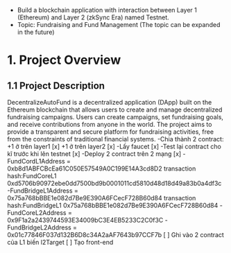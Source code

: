- Build a blockchain application with interaction between Layer 1 (Ethereum) and Layer 2 (zkSync Era) named Testnet.
- Topic: Fundraising and Fund Management (The topic can be expanded in the future)

# 1. Project Overview

## 1.1 Project Description

DecentralizeAutoFund is a decentralized application (DApp) built on the Ethereum blockchain that allows users to create and manage decentralized fundraising campaigns. Users can create campaigns, set fundraising goals, and receive contributions from anyone in the world. The project aims to provide a transparent and secure platform for fundraising activities, free from the constraints of traditional financial systems.
-Chia thành 2 contract:
+1 ở trên layer1 [x]
+1 ở trên layer2 [x]
-Lấy faucet [x]
-Test lại contract cho kĩ trước khi lên testnet [x]
-Deploy 2 contract trên 2 mạng [x]
-FundCordL1Address = 0xb8d1ABFCBcEa61C050E57549A0C199E14A3cd8D2
transaction hash:FundCoreL1   0xd5706b90972ebe0dd7500bd9b0001011cd5810d48d18d49a83b0a4df3c
-FundBridgeL1Address = 0x75a768bBBE1e082d7Be9E390A6FCecF728B60d84
transaction hash:FundBridgeL1    0x75a768bBBE1e082d7Be9E390A6FCecF728B60d84
-FundCoreL2Address = 0x9F1a2a2439744593E34009bC3E4EB5233C2C0f3C
-FundBridgeL2Address = 0x01c77846F037d132B6D8c34A2aAF7643b97CCF7b
[ ] Ghi vào 2 contract của L1 biến l2Target
[ ] Tạo front-end
